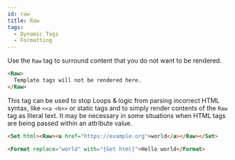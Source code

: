 ```yaml
---
id: raw
title: Raw
tags:
  - Dynamic Tags
  - Formatting
---
```

Use the `Raw` tag to surround content that you do not want to be rendered.

```html
<Raw>
  Template tags will not be rendered here.
</Raw>
```

This tag can be used to stop Loops & logic from parsing incorrect HTML syntax, like `<<a <b>>` or static tags and to simply render contents of the `Raw` tag as literal text. It may be necessary in some situations when HTML tags are being passed within an attribute value.

```html
<Set html><Raw><a href="https://example.org">world</a></Raw></Set>

<Format replace="world" with="{Get html}">Hello world</Format>
```

